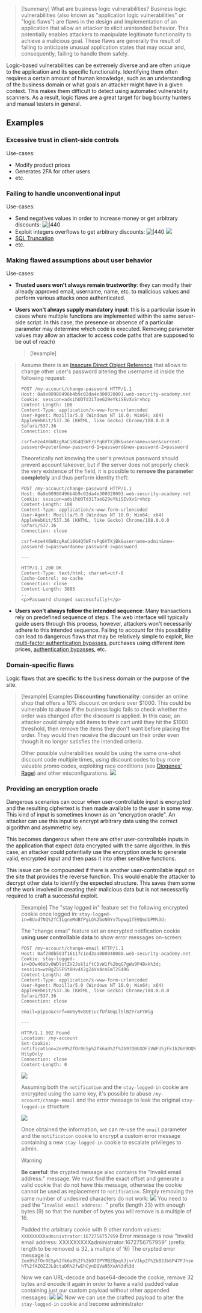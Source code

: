 >[!summary] What are business logic vulnerabilities?
>Business logic vulnerabilities (also known as "application logic vulnerabilities" or "logic flaws") are flaws in the design and implementation of an application that allow an attacker to elicit unintended behavior. This potentially enables attackers to manipulate legitimate functionality to achieve a malicious goal. These flaws are generally the result of failing to anticipate unusual application states that may occur and, consequently, failing to handle them safely.

Logic-based vulnerabilities can be extremely diverse and are often unique to the application and its specific functionality. Identifying them often requires a certain amount of human knowledge, such as an understanding of the business domain or what goals an attacker might have in a given context. This makes them difficult to detect using automated vulnerability scanners. As a result, logic flaws are a great target for bug bounty hunters and manual testers in general.

## Examples

### Excessive trust in client-side controls 

Use-cases:

- Modify product prices
- Generates 2FA for other users
- etc.

### Failing to handle unconventional input

Use-cases:
- Send negatives values in order to increase money or get arbitrary discounts: ![|440](../../zzz_res/attachments/BusinessLogic-ArbitraryDiscount.png)
- Exploit integers overflows to get arbitrary discounts: ![|440](../../zzz_res/attachments/BusinessLogic-ArbitraryDiscount2.png) ![](../../zzz_res/attachments/BusinessLogic-ArbitraryDiscount3.png)
- [SQL Truncation](SQL%20Truncation.md)
- etc.

### Making flawed assumptions about user behavior

Use-cases:

- **Trusted users won't always remain trustworthy**: they can modify their already approved email, username, name, etc. to malicious values and perform various attacks once authenticated.

- **Users won't always supply mandatory input**: this is a particular issue in cases where multiple functions are implemented within the same server-side script. In this case, the presence or absence of a particular parameter may determine which code is executed. Removing parameter values may allow an attacker to access code paths that are supposed to be out of reach)
  >[!example]
>Assume there is an [Insecure Direct Object Reference](Access%20control%20vulnerabilities.md#Insecure%20Direct%20Object%20Reference) that allows to change other user's password altering the username id inside the following request:
>
>```http
>POST /my-account/change-password HTTP/1.1
>Host: 0a9e00980496b4b9c02da4e300020001.web-security-academy.net
>Cookie: session=adsihUOTd31TaeG29eYkiSEvXvSrvhdp
>Content-Length: 108
>Content-Type: application/x-www-form-urlencoded
>User-Agent: Mozilla/5.0 (Windows NT 10.0; Win64; x64) AppleWebKit/537.36 (KHTML, like Gecko) Chrome/108.0.0.0 Safari/537.36
>Connection: close
>
>csrf=Hze4X6W8zgRaCi8G4Q5WFrsPq6VTXjBk&username=user&current-password=peter&new-password-1=password&new-password-2=password
>```
>Theoretically not knowing the user's previous password should prevent account takeover, but if the server does not properly check the very existence of the field, it is possible to **remove the parameter completely** and thus perform identity theft: 
>
>```http
>POST /my-account/change-password HTTP/1.1
>Host: 0a9e00980496b4b9c02da4e300020001.web-security-academy.net
>Cookie: session=adsihUOTd31TaeG29eYkiSEvXvSrvhdp
>Content-Length: 108
>Content-Type: application/x-www-form-urlencoded
>User-Agent: Mozilla/5.0 (Windows NT 10.0; Win64; x64) AppleWebKit/537.36 (KHTML, like Gecko) Chrome/108.0.0.0 Safari/537.36
>Connection: close
>
>csrf=Hze4X6W8zgRaCi8G4Q5WFrsPq6VTXjBk&username=admin&new-password-1=password&new-password-2=password
>
>---
>
>HTTP/1.1 200 OK
>Content-Type: text/html; charset=utf-8
>Cache-Control: no-cache
>Connection: close
>Content-Length: 3885
>...
><p>Password changed successfully!</p>
>```

- **Users won't always follow the intended sequence**: Many transactions rely on predefined sequence of steps. The web interface will typically guide users through this process, however, attackers won't necessarily adhere to this intended sequence. Failing to account for this possibility can lead to dangerous flaws that may be relatively simple to exploit, like [multi-factor authentication bypasses](Authentication%20Attacks.md#Multi-factor%20authentication%20attacks), purchases using different item prices, [authentication bypasses](Authentication%20Attacks.md), etc.

### Domain-specific flaws

Logic flaws that are specific to the business domain or the purpose of the site. 

>[!example] Examples
>**Discounting functionality**: consider an online shop that offers a 10% discount on orders over $1000. This could be vulnerable to abuse if the business logic fails to check whether the order was changed after the discount is applied. In this case, an attacker could simply add items to their cart until they hit the $1000 threshold, then remove the items they don't want before placing the order. They would then receive the discount on their order even though it no longer satisfies the intended criteria. 
>
>Other possible vulnerabilities would be using the same one-shot discount code multiple times, using discount codes to buy more valuable promo codes, exploiting race conditions (see [Diogenes' Rage](../../Play%20ground/CTFs/Diogenes'%20Rage.md)) and other misconfigurations.
> ![](../../zzz_res/attachments/business-logic_discount1.png)

### Providing an encryption oracle

Dangerous scenarios can occur when user-controllable input is encrypted and the resulting ciphertext is then made available to the user in some way. This kind of input is sometimes known as an "encryption oracle". An attacker can use this input to encrypt arbitrary data using the correct algorithm and asymmetric key.

This becomes dangerous when there are other user-controllable inputs in the application that expect data encrypted with the same algorithm. In this case, an attacker could potentially use the encryption oracle to generate valid, encrypted input and then pass it into other sensitive functions.

This issue can be compounded if there is another user-controllable input on the site that provides the reverse function. This would enable the attacker to decrypt other data to identify the expected structure. This saves them some of the work involved in creating their malicious data but is not necessarily required to craft a successful exploit.

>[!example]
>The "stay logged in" feature set the following encrypted cookie once logged in: `stay-logged-in=BUud7NQ%2fCILgneMdBfPgLG%2boN0Yv7bpwg1fE9QmdbPM%3d;`
>
>The "change email" feature set an encrypted notification cookie **using user controllable data** to show error messages on-screen: 
>```http
>POST /my-account/change-email HTTP/1.1
>Host: 0af200b503f16117c1ed3aa000040088.web-security-academy.net
>Cookie: stay-logged-in=DQw46dDv0WDlotZV2JskliftCDvW1f%2bqG7gWa9P4Bxk%3d; session=wzBgZS5FSt8Hv4X2gZ4Vs4cnEmT2S49G
>Content-Length: 49
>Content-Type: application/x-www-form-urlencoded
>User-Agent: Mozilla/5.0 (Windows NT 10.0; Win64; x64) AppleWebKit/537.36 (KHTML, like Gecko) Chrome/108.0.0.0 Safari/537.36
>Connection: close
>
>email=pippo&csrf=mV6y9vBUE1ucfUfA0qLlSlBZYraFYWig
>
> ---
>
>HTTP/1.1 302 Found
>Location: /my-account
>Set-Cookie: notification=2en9%2fOr0ESp%2fk6a8%2f%2b97OBGXOFiVWFUSjFk1b26Y9OQ%3d; HttpOnly
>Connection: close
>Content-Length: 0
>```
>![](../../zzz_res/attachments/business-logic_oracle1.png)
>
>Assuming both the `notification` and the `stay-logged-in` cookie are encrypted using the same key, it's possible to abuse `/my-account/change-email` and the error message to leak the original `stay-logged-in` structure.
>
>![](../../zzz_res/attachments/business-logic_oracle2.png)
>
>Once obtained the information, we can re-use the `email` parameter and the `notification` cookie to encrypt a custom error message containing a new `stay-logged-in` cookie to escalate privileges to admin. 
>>[!warning]
>>**Be careful**: the crypted message also contains the "Invalid email address:" message. We must find the exact offset and generate a valid cookie that do not have this message, otherwise the cookie cannot be used as replacement to `notification`. Simply removing the same number of undesired characters do not work:
>>![](../../zzz_res/attachments/business-logic_oracle3.png)
>>You need to pad the "`Invalid email address: `" prefix (length 23) with enough bytes (9) so that the number of bytes you will remove is a multiple of 16.
>
> Padded the arbitrary cookie with 9 other random values: `XXXXXXXXXadministrator:1672756757959`
> Error message is now "Invalid email address: XXXXXXXXXadministrator:1672756757959" (prefix length to be removed is 32, a multiple of 16)
> The crypted error message is `2en9%2fOr0ESp%2fk6a8%2f%2b97OPYMBZOpqXJjvrVJkpZf%2bBJJb6P47FJhsnhT%2fAZOZZJLQctaDR%2fwEhCynDQVaN5XxA%3d%3d`
>
>Now we can URL-decode and base64-decode the cookie, remove 32 bytes and encode it again in order to have a valid padded value containing just our custom payload without other appended messages:
>![](../../zzz_res/attachments/business-logic_oracle4.png)
> ![](../../zzz_res/attachments/business-logic_oracle5.png)
> Now we can use the crafted payload to alter the `stay-logged-in` cookie and become administrator





